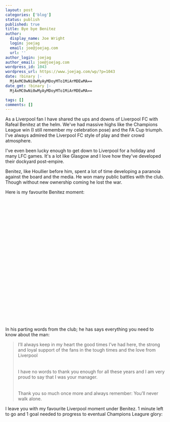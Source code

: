 ```yaml
---
layout: post
categories: ['blog']
status: publish
published: true
title: Bye bye Benitez
author:
  display_name: Joe Wright
  login: joejag
  email: joe@joejag.com
  url: ''
author_login: joejag
author_email: joe@joejag.com
wordpress_id: 1043
wordpress_url: https://www.joejag.com/wp/?p=1043
date: !binary |-
  MjAxMC0wNi0wMyAyMDoyMTo1MiArMDEwMA==
date_gmt: !binary |-
  MjAxMC0wNi0wMyAyMDoyMTo1MiArMDEwMA==

tags: []
comments: []
---
```


<p>As a Liverpool fan I have shared the ups and downs of Liverpool FC with Rafeal Benitez at the helm.  We've had massive highs like the Champions League win (I still remember my celebration pose) and the FA Cup triumph.  I've always admired the Liverpool FC style of play and their crowd atmosphere.</p>
<p>I've even been lucky enough to get down to Liverpool for a holiday and many LFC games.  It's a lot like Glasgow and I love how they've developed their dockyard post-empire.</p>
<p>Benitez, like Houllier before him, spent a lot of time developing a paranoia against the board and the media.  He won many public battles with the club.  Though without new ownership coming he lost the war.</p>
<p>Here is my favourite Benitez moment:</p>
<p><object width="480" height="385"><param name="movie" value="http://www.youtube.com/v/4Vtjf4SWr2E&hl=en_GB&fs=1&"></param><param name="allowFullScreen" value="true"></param><param name="allowscriptaccess" value="always"></param><embed src="http://www.youtube.com/v/4Vtjf4SWr2E&hl=en_GB&fs=1&" type="application/x-shockwave-flash" allowscriptaccess="always" allowfullscreen="true" width="480" height="385"></embed></object></p>
<p>In his parting words from the club; he has says everything you need to know about the man:</p>
<blockquote>
I&rsquo;ll always keep in my heart the good times I&rsquo;ve had here, the strong and loyal support of the fans in the tough times and the love from Liverpool<br />
<br/><br />
I have no words to thank you enough for all these years and I am very proud to say that I was your manager.<br />
<br/><br />
Thank you so much once more and always remember: You&rsquo;ll never walk alone.<br />
</blockquote></p>
<p>I leave you with my favourite Liverpool moment under Benitez.  1 minute left to go and 1 goal needed to progress to eventual Champions Leagure glory:</p>
<p><object width="425" height="344"><param name="movie" value="http://www.youtube.com/v/b87LQL7ij3w&hl=en&fs=1"></param><param name="allowFullScreen" value="true"></param><param name="allowscriptaccess" value="always"></param><embed src="http://www.youtube.com/v/b87LQL7ij3w&hl=en&fs=1" type="application/x-shockwave-flash" allowscriptaccess="always" allowfullscreen="true" width="425" height="344"></embed></object></p></p>
